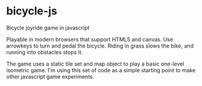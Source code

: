 bicycle-js
==========

Bicycle joyride game in javascript

Playable in modern browsers that support HTML5 and canvas. Use arrowkeys to turn and pedal the bicycle. Riding in grass slows the bike, and running into obstacles stops it.

The game uses a static tile set and map object to play a basic one-level isometric game. I'm using this set of code as a simple starting point to make other javascript game experiments.
